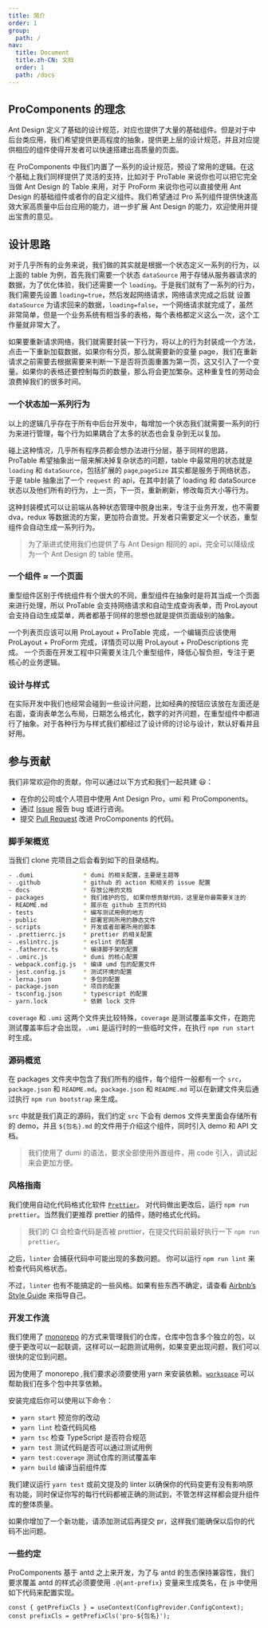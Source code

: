 ```yaml
---
title: 简介
order: 1
group:
  path: /
nav:
  title: Document
  title.zh-CN: 文档
  order: 1
  path: /docs
---
```


## ProComponents 的理念

Ant Design 定义了基础的设计规范，对应也提供了大量的基础组件。但是对于中后台类应用，我们希望提供更高程度的抽象，提供更上层的设计规范，并且对应提供相应的组件使得开发者可以快速搭建出高质量的页面。

在 ProComponents 中我们内置了一系列的设计规范，预设了常用的逻辑。在这个基础上我们同样提供了灵活的支持，比如对于 ProTable 来说你也可以把它完全当做 Ant Design 的 Table 来用，对于 ProForm 来说你也可以直接使用 Ant Design 的基础组件或者你的自定义组件。我们希望通过 Pro 系列组件提供快速高效大家高质量中后台应用的能力，进一步扩展 Ant Design 的能力，欢迎使用并提出宝贵的意见。

## 设计思路

对于几乎所有的业务来说，我们做的其实就是根据一个状态定义一系列的行为，以上面的 table 为例，首先我们需要一个状态 `dataSource` 用于存储从服务器请求的数据，为了优化体验，我们还需要一个 `loading`。于是我们就有了一系列的行为，我们需要先设置 `loading=true`，然后发起网络请求，网络请求完成之后就 设置 `dataSource` 为请求回来的数据，`loading=false`，一个网络请求就完成了，虽然非常简单，但是一个业务系统有相当多的表格，每个表格都定义这么一次，这个工作量就非常大了。

如果要重新请求网络，我们就需要封装一下行为，将以上的行为封装成一个方法，点击一下重新加载数据，如果你有分页，那么就需要新的变量 page，我们在重新请求之前需要去根据需要来判断一下是否将页面重置为第一页，这又引入了一个变量。如果你的表格还要控制每页的数量，那么将会更加繁杂。这种重复性的劳动会浪费掉我们的很多时间。

### 一个状态加一系列行为

以上的逻辑几乎存在于所有中后台开发中，每增加一个状态我们就需要一系列的行为来进行管理，每个行为如果耦合了太多的状态也会复杂到无以复加。

碰上这种情况，几乎所有程序员都会想办法进行分层，基于同样的思路，ProTable 希望抽象出一层来解决掉复杂状态的问题，table 中最常用的状态就是 `loading` 和 `dataSource`，包括扩展的 `page`,`pageSize` 其实都是服务于网络状态，于是 table 抽象出了一个 `request` 的 api，在其中封装了 loading 和 dataSource 状态以及他们所有的行为，上一页，下一页，重新刷新，修改每页大小等行为。

这种封装模式可以让前端从各种状态管理中脱身出来，专注于业务开发，也不需要 dva，redux 等数据流的方案，更加符合直觉。开发者只需要定义一个状态，重型组件会自动生成一系列行为。

> 为了渐进式使用我们也提供了与 Ant Design 相同的 api，完全可以降级成为一个 Ant Design 的 table 使用。

### 一个组件 ≈ 一个页面

重型组件区别于传统组件有个很大的不同，重型组件在抽象时是将其当成一个页面来进行处理，所以 ProTable 会支持网络请求和自动生成查询表单，而 ProLayout 会支持自动生成菜单，两者都基于同样的思想也就是提供页面级别的抽象。

一个列表页应该可以用 ProLayout + ProTable 完成，一个编辑页应该使用 ProLayout + ProForm 完成，详情页可以用 ProLayout + ProDescriptions 完成。 一个页面在开发工程中只需要关注几个重型组件，降低心智负担，专注于更核心的业务逻辑。

### 设计与样式

在实际开发中我们也经常会碰到一些设计问题，比如经典的按钮应该放在左面还是右面，查询表单怎么布局，日期怎么格式化，数字的对齐问题，在重型组件中都进行了抽象。对于各种行为与样式我们都经过了设计师的讨论与设计，默认好看并且好用。

## 参与贡献

我们非常欢迎你的贡献，你可以通过以下方式和我们一起共建 :smiley:：

- 在你的公司或个人项目中使用 Ant Design Pro，umi 和 ProComponents。
- 通过 [Issue](http://github.com/ant-design/pro-components/issues) 报告 bug 或进行咨询。
- 提交 [Pull Request](http://github.com/ant-design/pro-components/pulls) 改进 ProComponents 的代码。

### 脚手架概览

当我们 clone 完项目之后会看到如下的目录结构。

```bash
- .dumi              * dumi 的相关配置，主要是主题等
- .github            * github 的 action 和相关的 issue 配置
- docs               * 存放公用的文档
- packages           * 我们维护的包, 如果你想贡献代码，这里是你最需要关注的
- README.md          * 展示在 github 主页的代码
- tests              * 编写测试用例的地方
- public             * 部署官网所用的静态文件
- scripts            * 开发或者部署所用的脚本
- .prettierrc.js     * prettier 的相关配置
- .eslintrc.js       * eslint 的配置
- .fatherrc.ts       * 编译脚手架的配置
- .umirc.js          * dumi 的核心配置
- webpack.config.js  * 编译 umd 包的配置文件
- jest.config.js     * 测试环境的配置
- lerna.json         * 多包的配置
- package.json       * 项目的配置
- tsconfig.json      * typescript 的配置
- yarn.lock          * 依赖 lock 文件
```

`coverage` 和 `.umi` 这两个文件夹比较特殊，`coverage` 是测试覆盖率文件，在跑完测试覆盖率后才会出现，`.umi` 是运行时的一些临时文件，在执行 `npm run start` 时生成。

### 源码概览

在 packages 文件夹中包含了我们所有的组件，每个组件一般都有一个 `src`，`package.json` 和 `README.md`。`package.json` 和 `README.md` 可以在新建文件夹后通过执行 `npm run bootstrap` 来生成。

`src` 中就是我们真正的源码，我们约定 `src` 下会有 demos 文件夹里面会存储所有的 demo，并且 `${包名}.md` 的文件用于介绍这个组件，同时引入 demo 和 API 文档。

> 我们使用了 dumi 的语法，要求全部使用外置组件，用 code 引入，调试起来会更加方便。

### 风格指南

我们使用自动化代码格式化软件 [`Prettier`](https://prettier.io/)。 对代码做出更改后，运行 `npm run prettier`。当然我们更推荐 prettier 的插件，随时格式化代码。

> 我们的 CI 会检查代码是否被 prettier，在提交代码前最好执行一下 `npm run prettier`。

之后，`linter` 会捕获代码中可能出现的多数问题。 你可以运行 `npm run lint` 来检查代码风格状态。

不过，`linter` 也有不能搞定的一些风格。如果有些东西不确定，请查看 [Airbnb’s Style Guide](https://github.com/airbnb/javascript) 来指导自己。

### 开发工作流

我们使用了 [monorepo](https://danluu.com/monorepo/) 的方式来管理我们的仓库，仓库中包含多个独立的包，以便于更改可以一起联调，这样可以一起跑测试用例，如果变更出现问题，我们可以很快的定位到问题。

因为使用了 monorepo ,我们要求必须要使用 yarn 来安装依赖。[`workspace`](https://classic.yarnpkg.com/en/docs/workspaces#search) 可以帮助我们在多个包中共享依赖。

安装完成后你可以使用以下命令：

- `yarn start` 预览你的改动
- `yarn lint` 检查代码风格
- `yarn tsc` 检查 TypeScript 是否符合规范
- `yarn test` 测试代码是否可以通过测试用例
- `yarn test:coverage` 测试仓库的测试覆盖率
- `yarn build` 编译当前组件库

我们建议运行 `yarn test` 或前文提及的 linter 以确保你的代码变更有没有影响原有功能，同时保证你写的每行代码都被正确的测试到，不管怎样这样都会提升组件库的整体质量。

如果你增加了一个新功能，请添加测试后再提交 pr，这样我们能确保以后你的代码不出问题。

### 一些约定

ProComponents 基于 antd 之上来开发，为了与 antd 的生态保持兼容性，我们要求覆盖 antd 的样式必须要使用 `.@{ant-prefix}` 变量来生成类名，在 js 中使用如下代码来配置实现。

```tsx | pure
const { getPrefixCls } = useContext(ConfigProvider.ConfigContext);
const prefixCls = getPrefixCls('pro-${包名}');
```

